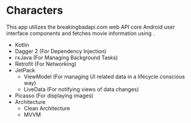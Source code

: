 # Characters


This app utilizes the breakingbadapi.com web API core Android user interface components and fetches movie information using .

- Kotlin
- Dagger 2 (For Dependency Injection)
- rxJava (For Managing Background Tasks)
- Retrofit (For Networking)
- JetPack
    - ViewModel (For managing UI related data in a lifecycle conscious way)
    - LiveData (For notifying views of data changes)
- Picasso (For displaying images)
- Architecture
    - Clean Architecture
    - MVVM
